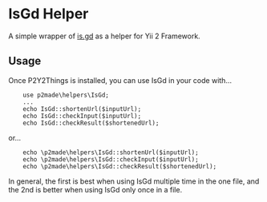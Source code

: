 IsGd Helper
===========

A simple wrapper of [is.gd](http://is.gd) as a helper for Yii 2 Framework.

Usage
-----

Once P2Y2Things is installed, you can use IsGd in your code with...

```
	use p2made\helpers\IsGd;
	...
	echo IsGd::shortenUrl($inputUrl);
	echo IsGd::checkInput($inputUrl);
	echo IsGd::checkResult($shortenedUrl);
```
or...

```
	echo \p2made\helpers\IsGd::shortenUrl($inputUrl);
	echo \p2made\helpers\IsGd::checkInput($inputUrl);
	echo \p2made\helpers\IsGd::checkResult($shortenedUrl);
```
 In general, the first is best when using IsGd multiple time in the one file, and the 2nd is better when using IsGd only once in a file.